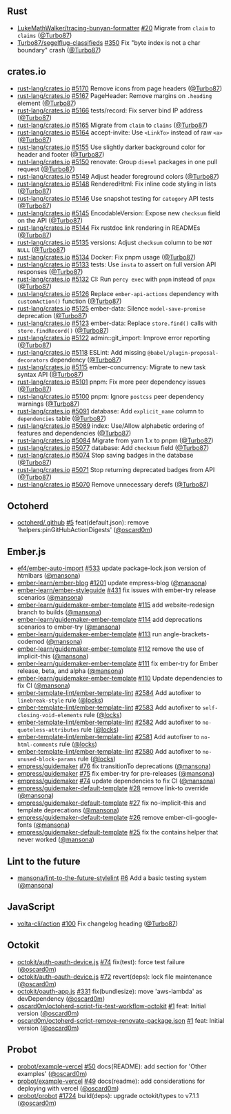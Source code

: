 ## Rust

- [LukeMathWalker/tracing-bunyan-formatter] [#20](https://github.com/LukeMathWalker/tracing-bunyan-formatter/pull/20) Migrate from `claim` to `claims` ([@Turbo87])
- [Turbo87/segelflug-classifieds] [#350](https://github.com/Turbo87/segelflug-classifieds/pull/350) Fix "byte index is not a char boundary" crash ([@Turbo87])

## crates.io

- [rust-lang/crates.io] [#5170](https://github.com/rust-lang/crates.io/pull/5170) Remove icons from page headers ([@Turbo87])
- [rust-lang/crates.io] [#5167](https://github.com/rust-lang/crates.io/pull/5167) PageHeader: Remove margins on `.heading` element ([@Turbo87])
- [rust-lang/crates.io] [#5166](https://github.com/rust-lang/crates.io/pull/5166) tests/record: Fix server bind IP address ([@Turbo87])
- [rust-lang/crates.io] [#5165](https://github.com/rust-lang/crates.io/pull/5165) Migrate from `claim` to `claims` ([@Turbo87])
- [rust-lang/crates.io] [#5164](https://github.com/rust-lang/crates.io/pull/5164) accept-invite: Use `<LinkTo>` instead of raw `<a>` ([@Turbo87])
- [rust-lang/crates.io] [#5155](https://github.com/rust-lang/crates.io/pull/5155) Use slightly darker background color for header and footer ([@Turbo87])
- [rust-lang/crates.io] [#5150](https://github.com/rust-lang/crates.io/pull/5150) renovate: Group `diesel` packages in one pull request ([@Turbo87])
- [rust-lang/crates.io] [#5149](https://github.com/rust-lang/crates.io/pull/5149) Adjust header foreground colors ([@Turbo87])
- [rust-lang/crates.io] [#5148](https://github.com/rust-lang/crates.io/pull/5148) RenderedHtml: Fix inline code styling in lists ([@Turbo87])
- [rust-lang/crates.io] [#5146](https://github.com/rust-lang/crates.io/pull/5146) Use snapshot testing for `category` API tests ([@Turbo87])
- [rust-lang/crates.io] [#5145](https://github.com/rust-lang/crates.io/pull/5145) EncodableVersion: Expose new `checksum` field on the API ([@Turbo87])
- [rust-lang/crates.io] [#5144](https://github.com/rust-lang/crates.io/pull/5144) Fix rustdoc link rendering in READMEs ([@Turbo87])
- [rust-lang/crates.io] [#5135](https://github.com/rust-lang/crates.io/pull/5135) versions: Adjust `checksum` column to be `NOT NULL` ([@Turbo87])
- [rust-lang/crates.io] [#5134](https://github.com/rust-lang/crates.io/pull/5134) Docker: Fix pnpm usage ([@Turbo87])
- [rust-lang/crates.io] [#5133](https://github.com/rust-lang/crates.io/pull/5133) tests: Use `insta` to assert on full version API responses ([@Turbo87])
- [rust-lang/crates.io] [#5132](https://github.com/rust-lang/crates.io/pull/5132) CI: Run `percy exec` with `pnpm` instead of `pnpx` ([@Turbo87])
- [rust-lang/crates.io] [#5126](https://github.com/rust-lang/crates.io/pull/5126) Replace `ember-api-actions` dependency with `customAction()` function ([@Turbo87])
- [rust-lang/crates.io] [#5125](https://github.com/rust-lang/crates.io/pull/5125) ember-data: Silence `model-save-promise` deprecation ([@Turbo87])
- [rust-lang/crates.io] [#5123](https://github.com/rust-lang/crates.io/pull/5123) ember-data: Replace `store.find()` calls with `store.findRecord()` ([@Turbo87])
- [rust-lang/crates.io] [#5122](https://github.com/rust-lang/crates.io/pull/5122) admin::git_import: Improve error reporting ([@Turbo87])
- [rust-lang/crates.io] [#5118](https://github.com/rust-lang/crates.io/pull/5118) ESLint: Add missing `@babel/plugin-proposal-decorators` dependency ([@Turbo87])
- [rust-lang/crates.io] [#5115](https://github.com/rust-lang/crates.io/pull/5115) ember-concurrency: Migrate to new task syntax API ([@Turbo87])
- [rust-lang/crates.io] [#5101](https://github.com/rust-lang/crates.io/pull/5101) pnpm: Fix more peer dependency issues ([@Turbo87])
- [rust-lang/crates.io] [#5100](https://github.com/rust-lang/crates.io/pull/5100) pnpm: Ignore `postcss` peer dependency warnings ([@Turbo87])
- [rust-lang/crates.io] [#5091](https://github.com/rust-lang/crates.io/pull/5091) database: Add `explicit_name` column to `dependencies` table ([@Turbo87])
- [rust-lang/crates.io] [#5089](https://github.com/rust-lang/crates.io/pull/5089) index: Use/Allow alphabetic ordering of features and dependencies ([@Turbo87])
- [rust-lang/crates.io] [#5084](https://github.com/rust-lang/crates.io/pull/5084) Migrate from yarn 1.x to pnpm ([@Turbo87])
- [rust-lang/crates.io] [#5077](https://github.com/rust-lang/crates.io/pull/5077) database: Add `checksum` field ([@Turbo87])
- [rust-lang/crates.io] [#5074](https://github.com/rust-lang/crates.io/pull/5074) Stop saving badges in the database ([@Turbo87])
- [rust-lang/crates.io] [#5071](https://github.com/rust-lang/crates.io/pull/5071) Stop returning deprecated badges from API ([@Turbo87])
- [rust-lang/crates.io] [#5070](https://github.com/rust-lang/crates.io/pull/5070) Remove unnecessary derefs ([@Turbo87])

## Octoherd

- [octoherd/.github] [#5](https://github.com/octoherd/.github/pull/5) feat(default.json): remove 'helpers:pinGitHubActionDigests' ([@oscard0m])

## Ember.js

- [ef4/ember-auto-import] [#533](https://github.com/ef4/ember-auto-import/pull/533) update package-lock.json version of htmlbars ([@mansona])
- [ember-learn/ember-blog] [#1201](https://github.com/ember-learn/ember-blog/pull/1201) update empress-blog ([@mansona])
- [ember-learn/ember-styleguide] [#431](https://github.com/ember-learn/ember-styleguide/pull/431) fix issues with ember-try release scenarios ([@mansona])
- [ember-learn/guidemaker-ember-template] [#115](https://github.com/ember-learn/guidemaker-ember-template/pull/115) add website-redesign branch to builds ([@mansona])
- [ember-learn/guidemaker-ember-template] [#114](https://github.com/ember-learn/guidemaker-ember-template/pull/114) add deprecations scenarios to ember-try ([@mansona])
- [ember-learn/guidemaker-ember-template] [#113](https://github.com/ember-learn/guidemaker-ember-template/pull/113) run angle-brackets-codemod ([@mansona])
- [ember-learn/guidemaker-ember-template] [#112](https://github.com/ember-learn/guidemaker-ember-template/pull/112) remove the use of implicit-this ([@mansona])
- [ember-learn/guidemaker-ember-template] [#111](https://github.com/ember-learn/guidemaker-ember-template/pull/111) fix ember-try for Ember release, beta, and alpha ([@mansona])
- [ember-learn/guidemaker-ember-template] [#110](https://github.com/ember-learn/guidemaker-ember-template/pull/110) Update dependencies to fix CI ([@mansona])
- [ember-template-lint/ember-template-lint] [#2584](https://github.com/ember-template-lint/ember-template-lint/pull/2584) Add autofixer to `linebreak-style` rule ([@locks])
- [ember-template-lint/ember-template-lint] [#2583](https://github.com/ember-template-lint/ember-template-lint/pull/2583) Add autofixer to `self-closing-void-elements` rule ([@locks])
- [ember-template-lint/ember-template-lint] [#2582](https://github.com/ember-template-lint/ember-template-lint/pull/2582) Add autofixer to `no-quoteless-attributes` rule ([@locks])
- [ember-template-lint/ember-template-lint] [#2581](https://github.com/ember-template-lint/ember-template-lint/pull/2581) Add autofixer to `no-html-comments` rule ([@locks])
- [ember-template-lint/ember-template-lint] [#2580](https://github.com/ember-template-lint/ember-template-lint/pull/2580) Add autofixer to `no-unused-block-params` rule ([@locks])
- [empress/guidemaker] [#76](https://github.com/empress/guidemaker/pull/76) fix transitionTo deprecations ([@mansona])
- [empress/guidemaker] [#75](https://github.com/empress/guidemaker/pull/75) fix ember-try for pre-releases ([@mansona])
- [empress/guidemaker] [#74](https://github.com/empress/guidemaker/pull/74) update dependencies to fix CI ([@mansona])
- [empress/guidemaker-default-template] [#28](https://github.com/empress/guidemaker-default-template/pull/28) remove link-to override ([@mansona])
- [empress/guidemaker-default-template] [#27](https://github.com/empress/guidemaker-default-template/pull/27) fix no-implicit-this and template deprecations ([@mansona])
- [empress/guidemaker-default-template] [#26](https://github.com/empress/guidemaker-default-template/pull/26) remove ember-cli-google-fonts ([@mansona])
- [empress/guidemaker-default-template] [#25](https://github.com/empress/guidemaker-default-template/pull/25) fix the contains helper that never worked ([@mansona])

## Lint to the future

- [mansona/lint-to-the-future-stylelint] [#6](https://github.com/mansona/lint-to-the-future-stylelint/pull/6) Add a basic testing system ([@mansona])

## JavaScript

- [volta-cli/action] [#100](https://github.com/volta-cli/action/pull/100) Fix changelog heading ([@Turbo87])

## Octokit

- [octokit/auth-oauth-device.js] [#74](https://github.com/octokit/auth-oauth-device.js/pull/74) fix(test): force test failure ([@oscard0m])
- [octokit/auth-oauth-device.js] [#72](https://github.com/octokit/auth-oauth-device.js/pull/72) revert(deps): lock file maintenance ([@oscard0m])
- [octokit/oauth-app.js] [#331](https://github.com/octokit/oauth-app.js/pull/331) fix(bundlesize): move 'aws-lambda' as devDependency ([@oscard0m])
- [oscard0m/octoherd-script-fix-test-workflow-octokit] [#1](https://github.com/oscard0m/octoherd-script-fix-test-workflow-octokit/pull/1) feat: Initial version ([@oscard0m])
- [oscard0m/octoherd-script-remove-renovate-package.json] [#1](https://github.com/oscard0m/octoherd-script-remove-renovate-package.json/pull/1) feat: Initial version ([@oscard0m])

## Probot

- [probot/example-vercel] [#50](https://github.com/probot/example-vercel/pull/50) docs(README): add section for 'Other examples' ([@oscard0m])
- [probot/example-vercel] [#49](https://github.com/probot/example-vercel/pull/49) docs(readme): add considerations for deploying with vercel ([@oscard0m])
- [probot/probot] [#1724](https://github.com/probot/probot/pull/1724) build(deps): upgrade octokit/types to v7.1.1 ([@oscard0m])

[@turbo87]: https://github.com/Turbo87
[@candunaj]: https://github.com/candunaj
[@locks]: https://github.com/locks
[@mansona]: https://github.com/mansona
[@oscard0m]: https://github.com/oscard0m
[lukemathwalker/tracing-bunyan-formatter]: https://github.com/LukeMathWalker/tracing-bunyan-formatter
[turbo87/segelflug-classifieds]: https://github.com/Turbo87/segelflug-classifieds
[ef4/ember-auto-import]: https://github.com/ef4/ember-auto-import
[ember-codemods/ember-angle-brackets-codemod]: https://github.com/ember-codemods/ember-angle-brackets-codemod
[ember-learn/ember-blog]: https://github.com/ember-learn/ember-blog
[ember-learn/ember-styleguide]: https://github.com/ember-learn/ember-styleguide
[ember-learn/guidemaker-ember-template]: https://github.com/ember-learn/guidemaker-ember-template
[ember-template-lint/ember-template-lint]: https://github.com/ember-template-lint/ember-template-lint
[empress/guidemaker-default-template]: https://github.com/empress/guidemaker-default-template
[empress/guidemaker]: https://github.com/empress/guidemaker
[mansona/lint-to-the-future-stylelint]: https://github.com/mansona/lint-to-the-future-stylelint
[octoherd/.github]: https://github.com/octoherd/.github
[octoherd/create-octoherd-script]: https://github.com/octoherd/create-octoherd-script
[octoherd/script-setup-renovate]: https://github.com/octoherd/script-setup-renovate
[octokit/auth-oauth-device.js]: https://github.com/octokit/auth-oauth-device.js
[octokit/oauth-app.js]: https://github.com/octokit/oauth-app.js
[oscard0m/example-vercel-ts]: https://github.com/oscard0m/example-vercel-ts
[oscard0m/gravity_dummy]: https://github.com/oscard0m/gravity_dummy
[oscard0m/octoherd-script-fix-test-workflow-octokit]: https://github.com/oscard0m/octoherd-script-fix-test-workflow-octokit
[oscard0m/octoherd-script-remove-renovate-package.json]: https://github.com/oscard0m/octoherd-script-remove-renovate-package.json
[probot/example-vercel]: https://github.com/probot/example-vercel
[probot/probot]: https://github.com/probot/probot
[rust-lang/crates.io]: https://github.com/rust-lang/crates.io
[soxhub/formatjs]: https://github.com/soxhub/formatjs
[volta-cli/action]: https://github.com/volta-cli/action
